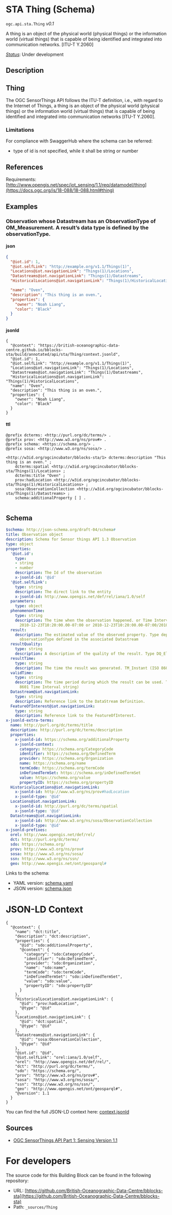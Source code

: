 
# STA Thing (Schema)

`ogc.api.sta.Thing` *v0.1*

A thing is an object of the physical world (physical things) or the information world (virtual things) that is capable of being identified and integrated into communication networks. [ITU-T Y.2060]

[*Status*](http://www.opengis.net/def/status): Under development

## Description

## Thing

The OGC SensorThings API follows the ITU-T definition, i.e., with regard to the Internet of Things, a thing is an object of the physical world (physical things) or the information world (virtual things) that is capable of being identified and integrated into communication networks [ITU-T Y.2060].

### Limitations
For compliance with SwaggerHub where the schema can be referred:
- type of id is not specified, while it shall be string or number


## References

Requirements: [http://www.opengis.net/spec/iot_sensing/1.1/req/datamodel/thing](https://docs.ogc.org/is/18-088/18-088.html#thing)

## Examples

### Observation whose Datastream has an ObservationType of OM_Measurement. A result’s data type is defined by the observationType.
#### json
```json
{
  "@iot.id": 1,
  "@iot.selfLink": "http://example.org/v1.1/Things(1)",
  "Locations@iot.navigationLink": "Things(1)/Locations",
  "Datastreams@iot.navigationLink": "Things(1)/Datastreams",
  "HistoricalLocations@iot.navigationLink": "Things(1)/HistoricalLocations",

  "name": "Oven",
  "description": "This thing is an oven.",
  "properties": {
    "owner": "Noah Liang",
    "color": "Black"
  }
}

```

#### jsonld
```jsonld
{
  "@context": "https://british-oceanographic-data-centre.github.io/bblocks-sta/build/annotated/api/sta/Thing/context.jsonld",
  "@iot.id": 1,
  "@iot.selfLink": "http://example.org/v1.1/Things(1)",
  "Locations@iot.navigationLink": "Things(1)/Locations",
  "Datastreams@iot.navigationLink": "Things(1)/Datastreams",
  "HistoricalLocations@iot.navigationLink": "Things(1)/HistoricalLocations",
  "name": "Oven",
  "description": "This thing is an oven.",
  "properties": {
    "owner": "Noah Liang",
    "color": "Black"
  }
}
```

#### ttl
```ttl
@prefix dcterms: <http://purl.org/dc/terms/> .
@prefix prov: <http://www.w3.org/ns/prov#> .
@prefix schema: <https://schema.org/> .
@prefix sosa: <http://www.w3.org/ns/sosa/> .

<http://w3id.org/ogcincubator/bblocks-sta/1> dcterms:description "This thing is an oven." ;
    dcterms:spatial <http://w3id.org/ogcincubator/bblocks-sta/Things(1)/Locations> ;
    dcterms:title "Oven" ;
    prov:hadLocation <http://w3id.org/ogcincubator/bblocks-sta/Things(1)/HistoricalLocations> ;
    sosa:ObservationCollection <http://w3id.org/ogcincubator/bblocks-sta/Things(1)/Datastreams> ;
    schema:additionalProperty [ ] .


```

## Schema

```yaml
$schema: http://json-schema.org/draft-04/schema#
title: Observation object
description: Schema for Sensor things API 1.3 Observation
type: object
properties:
  '@iot.id':
    type:
    - string
    - number
    description: The Id of the observation
    x-jsonld-id: '@id'
  '@iot.selfLink':
    type: string
    description: The direct link to the entity
    x-jsonld-id: http://www.opengis.net/def/rel/iana/1.0/self
  parameters:
    type: object
  phenomenonTime:
    type: string
    description: The time when the observation happened. or Time Interval string (e.g.,
      2010-12-23T10:20:00.00-07:00 or 2010-12-23T10:20:00.00-07:00/2010-12-23T12:20:00.00-07:00)
  result:
    description: The estimated value of the observed property. Type depends on the
      observationType defined in the associated Datastream
  resultQuality:
    type: string
    description: A description of the quality of the result. Type DQ_Element.
  resultTime:
    type: string
    description: The time the result was generated. TM_Instant (ISO 8601 Time string)
  validTime:
    type: string
    description: The time period during which the result can be used. TM_Period (ISO
      8601 Time Interval string)
  Datastream@iot.navigationLink:
    type: string
    description: Reference link to the DataStream Definition.
  FeatureOfInterest@iot.navigationLink:
    type: string
    description: Reference link to the FeatureOfInterest.
x-jsonld-extra-terms:
  name: http://purl.org/dc/terms/title
  description: http://purl.org/dc/terms/description
  properties:
    x-jsonld-id: https://schema.org/additionalProperty
    x-jsonld-context:
      category: https://schema.org/CategoryCode
      identifier: https://schema.org/DefinedTerm
      provider: https://schema.org/Organization
      name: https://schema.org/name
      termCode: https://schema.org/termCode
      inDefinedTermSet: https://schema.org/inDefinedTermSet
      value: https://schema.org/value
      propertyID: https://schema.org/propertyID
  HistoricalLocations@iot.navigationLink:
    x-jsonld-id: http://www.w3.org/ns/prov#hadLocation
    x-jsonld-type: '@id'
  Locations@iot.navigationLink:
    x-jsonld-id: http://purl.org/dc/terms/spatial
    x-jsonld-type: '@id'
  Datastreams@iot.navigationLink:
    x-jsonld-id: http://www.w3.org/ns/sosa/ObservationCollection
    x-jsonld-type: '@id'
x-jsonld-prefixes:
  orel: http://www.opengis.net/def/rel/
  dct: http://purl.org/dc/terms/
  sdo: https://schema.org/
  prov: http://www.w3.org/ns/prov#
  sosa: http://www.w3.org/ns/sosa/
  ssn: http://www.w3.org/ns/ssn/
  geo: http://www.opengis.net/ont/geosparql#

```

Links to the schema:

* YAML version: [schema.yaml](https://british-oceanographic-data-centre.github.io/bblocks-sta/build/annotated/api/sta/Thing/schema.json)
* JSON version: [schema.json](https://british-oceanographic-data-centre.github.io/bblocks-sta/build/annotated/api/sta/Thing/schema.yaml)


# JSON-LD Context

```jsonld
{
  "@context": {
    "name": "dct:title",
    "description": "dct:description",
    "properties": {
      "@id": "sdo:additionalProperty",
      "@context": {
        "category": "sdo:CategoryCode",
        "identifier": "sdo:DefinedTerm",
        "provider": "sdo:Organization",
        "name": "sdo:name",
        "termCode": "sdo:termCode",
        "inDefinedTermSet": "sdo:inDefinedTermSet",
        "value": "sdo:value",
        "propertyID": "sdo:propertyID"
      }
    },
    "HistoricalLocations@iot.navigationLink": {
      "@id": "prov:hadLocation",
      "@type": "@id"
    },
    "Locations@iot.navigationLink": {
      "@id": "dct:spatial",
      "@type": "@id"
    },
    "Datastreams@iot.navigationLink": {
      "@id": "sosa:ObservationCollection",
      "@type": "@id"
    },
    "@iot.id": "@id",
    "@iot.selfLink": "orel:iana/1.0/self",
    "orel": "http://www.opengis.net/def/rel/",
    "dct": "http://purl.org/dc/terms/",
    "sdo": "https://schema.org/",
    "prov": "http://www.w3.org/ns/prov#",
    "sosa": "http://www.w3.org/ns/sosa/",
    "ssn": "http://www.w3.org/ns/ssn/",
    "geo": "http://www.opengis.net/ont/geosparql#",
    "@version": 1.1
  }
}
```

You can find the full JSON-LD context here:
[context.jsonld](https://british-oceanographic-data-centre.github.io/bblocks-sta/build/annotated/api/sta/Thing/context.jsonld)

## Sources

* [OGC SensorThings API Part 1: Sensing Version 1.1](https://docs.ogc.org/is/18-088/18-088.html#thing)

# For developers

The source code for this Building Block can be found in the following repository:

* URL: [https://github.com/British-Oceanographic-Data-Centre/bblocks-sta](https://github.com/British-Oceanographic-Data-Centre/bblocks-sta)
* Path: `_sources/Thing`

